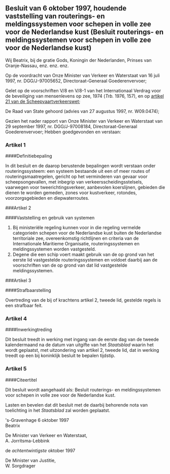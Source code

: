 <meta http-equiv='Content-Type' content='text/html; charset=utf-8' />

## Besluit van 6 oktober 1997, houdende vaststelling van routerings- en meldingssystemen voor schepen in volle zee voor de Nederlandse kust (Besluit routerings- en meldingssystemen voor schepen in volle zee voor de Nederlandse kust)

Wij Beatrix, bij de gratie Gods, Koningin der Nederlanden, Prinses van Oranje-Nassau, enz. enz. enz. 

Op de voordracht van Onze Minister van Verkeer en Waterstaat van 16 juli 1997, nr. DGG/J-97005652, Directoraat-Generaal Goederenvervoer; 

Gelet op de voorschriften V/8 en V/8-1 van het Internationaal Verdrag voor de beveiliging van mensenlevens op zee, 1974 (*Trb.* 1976, 157), en op [artikel 21 van de Scheepvaartverkeerswet](../../../../../../../../../../../../../../wet/scheepvaartverkeerswet/BWBR0004364/README.md); 

De Raad van State gehoord (advies van 27 augustus 1997, nr. W09.0474); 

Gezien het nader rapport van Onze Minister van Verkeer en Waterstaat van 29 september 1997, nr. DGG/J-97008184, Directoraat-Generaal Goederenvervoer;
Hebben goedgevonden en verstaan:    

### Artikel  1  

####Definitiebepaling 

In dit besluit en de daarop berustende bepalingen wordt verstaan onder routeringssysteem: een systeem bestaande uit een of meer routes of routeringsmaatregelen, gericht op het verminderen van gevaar voor scheepsongevallen, met inbegrip van verkeersscheidingsstelsels, vaarwegen voor tweerichtingsverkeer, aanbevolen koerslijnen, gebieden die dienen te worden gemeden, zones voor kustverkeer, rotondes, voorzorgsgebieden en diepwaterroutes.  

###Artikel 2 

####Vaststelling en gebruik van systemen

1. Bij ministeriële regeling kunnen voor in die regeling vermelde categorieën schepen voor de Nederlandse kust buiten de Nederlandse territoriale zee, overeenkomstig richtlijnen en criteria van de Internationale Maritieme Organisatie, routeringssystemen en meldingssystemen worden vastgesteld.
2. Degene die een schip voert maakt gebruik van de op grond van het eerste lid vastgestelde routeringssystemen en voldoet daarbij aan de voorschriften van de op grond van dat lid vastgestelde meldingssystemen.

###Artikel 3 

####Strafbaarstelling 

Overtreding van de bij of krachtens artikel 2, tweede lid, gestelde regels is een strafbaar feit.

### Artikel  4  

####Inwerkingtreding 

Dit besluit treedt in werking met ingang van de eerste dag van de tweede kalendermaand na de datum van uitgifte van het *Staatsblad* waarin het wordt geplaatst, met uitzondering van artikel 2, tweede lid, dat in werking treedt op een bij koninklijk besluit te bepalen tijdstip.  

### Artikel  5  

####Citeertitel 

Dit besluit wordt aangehaald als: Besluit routerings- en meldingssystemen voor schepen in volle zee voor de Nederlandse kust.  

Lasten en bevelen dat dit besluit met de daarbij behorende nota van toelichting in het *Staatsblad* zal worden geplaatst.    

's-Gravenhage 
6 oktober 1997   
Beatrix   

De Minister van Verkeer en Waterstaat,  
A. Jorritsma-Lebbink    

de *achtentwintigste* oktober 1997  

De Minister van Justitie,  
W. Sorgdrager     
